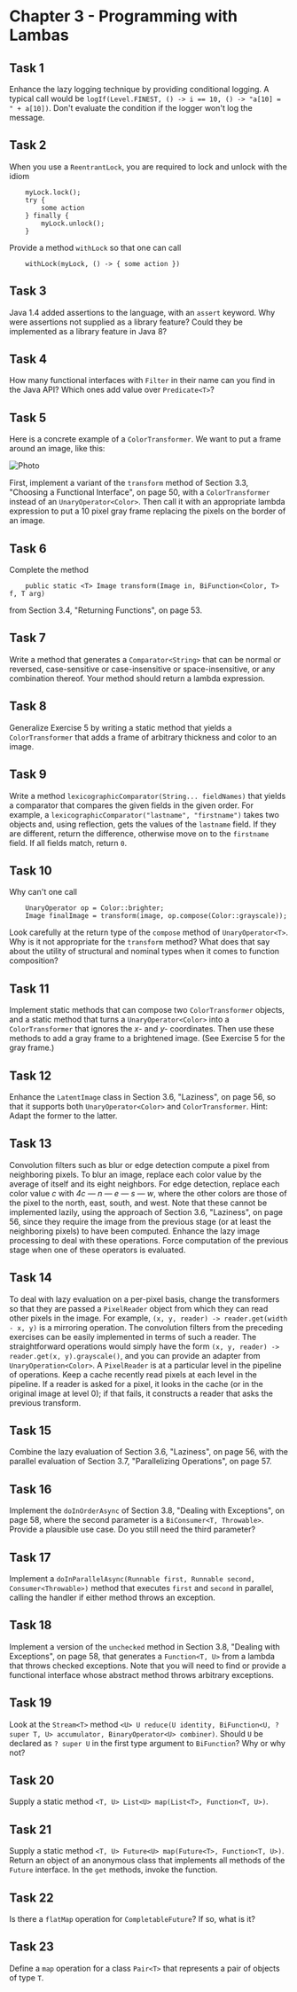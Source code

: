 # Chapter 3 - Programming with Lambas

## Task 1
Enhance the lazy logging technique by providing conditional logging. A typical call would be 
`logIf(Level.FINEST, () -> i == 10, () -> "a[10] = " + a[10])`. Don't evaluate the condition if the logger won't log 
the message.

## Task 2
When you use a `ReentrantLock`, you are required to lock and unlock with the idiom
```
    myLock.lock();
    try {
        some action
    } finally {
        myLock.unlock();
    }
```
Provide a method `withLock` so that one can call
```
    withLock(myLock, () -> { some action })
```

## Task 3
Java 1.4 added assertions to the language, with an `assert` keyword. Why were assertions not supplied as a library 
feature? Could they be implemented as a library feature in Java 8?

## Task 4
How many functional interfaces with `Filter` in their name can you find in the Java API? Which ones add value over 
`Predicate<T>`?

## Task 5
Here is a concrete example of a `ColorTransformer`. We want to put a frame around an image, like this: 

![Photo](https://github.com/MrChebik/Java8-Training/blob/master/Chapter%203%20-%20Programming%20with%20Lambdas/task5-photo.png?raw=true)

First, implement a variant of the `transform` method of Section 3.3, "Choosing a Functional Interface", on page 50, 
with a `ColorTransformer` instead of an `UnaryOperator<Color>`. Then call it with an appropriate lambda expression to 
put a 10 pixel gray frame replacing the pixels on the border of an image.

## Task 6
Complete the method
```
    public static <T> Image transform(Image in, BiFunction<Color, T> f, T arg)
```
from Section 3.4, "Returning Functions", on page 53.

## Task 7
Write a method that generates a `Comparator<String>` that can be normal or reversed, case-sensitive or case-insensitive 
or space-insensitive, or any combination thereof. Your method should return a lambda expression.

## Task 8
Generalize Exercise 5 by writing a static method that yields a `ColorTransformer` that adds a frame of arbitrary 
thickness and color to an image.

## Task 9
Write a method `lexicographicComparator(String... fieldNames)` that yields a comparator that compares the given fields 
in the given order. For example, a `lexicographicComparator("lastname", "firstname")` takes two objects and, using 
reflection, gets the values of the `lastname` field. If they are different, return the difference, otherwise move on to 
the `firstname` field. If all fields match, return `0`.

## Task 10
Why can't one call
```
    UnaryOperator op = Color::brighter;
    Image finalImage = transform(image, op.compose(Color::grayscale));
```
Look carefully at the return type of the `compose` method of `UnaryOperator<T>`. Why is it not appropriate for the 
`transform` method? What does that say about the utility of structural and nominal types when it comes to function 
composition?

## Task 11
Implement static methods that can compose two `ColorTransformer` objects, and a static method that turns a 
`UnaryOperator<Color>` into a `ColorTransformer` that ignores the _x-_ and _y-_ coordinates. Then use these methods to 
add a gray frame to a brightened image. (See Exercise 5 for the gray frame.)

## Task 12
Enhance the `LatentImage` class in Section 3.6, "Laziness", on page 56, so that it supports both `UnaryOperator<Color>` 
and `ColorTransformer`. Hint: Adapt the former to the latter.

## Task 13
Convolution filters such as blur or edge detection compute a pixel from neighboring pixels. To blur an image, replace 
each color value by the average of itself and its eight neighbors. For edge detection, replace each color value _c_ 
with _4c — n — e — s — w_, where the other colors are those of the pixel to the north, east, south, and west. Note that 
these cannot be implemented lazily, using the approach of Section 3.6, "Laziness", on page 56, since they require the 
image from the previous stage (or at least the neighboring pixels) to have been computed. Enhance the lazy image 
processing to deal with these operations. Force computation of the previous stage when one of these operators is 
evaluated.

## Task 14
To deal with lazy evaluation on a per-pixel basis, change the transformers so that they are passed a `PixelReader` 
object from which they can read other pixels in the image. For example, `(x, y, reader) -> reader.get(width - x, y)` is 
a mirroring operation. The convolution filters from the preceding exercises can be easily implemented in terms of such 
a reader. The straightforward operations would simply have the form `(x, y, reader) -> reader.get(x, y).grayscale()`, 
and you can provide an adapter from `UnaryOperation<Color>`. A `PixelReader` is at a particular level in the pipeline 
of operations. Keep a cache recently read pixels at each level in the pipeline. If a reader is asked for a pixel, it 
looks in the cache (or in the original image at level 0); if that fails, it constructs a reader that asks the previous 
transform.

## Task 15
Combine the lazy evaluation of Section 3.6, "Laziness", on page 56, with the parallel evaluation of Section 3.7, 
"Parallelizing Operations", on page 57.

## Task 16
Implement the `doInOrderAsync` of Section 3.8, "Dealing with Exceptions", on page 58, where the second parameter is a 
`BiConsumer<T, Throwable>`. Provide a plausible use case. Do you still need the third parameter?

## Task 17
Implement a `doInParallelAsync(Runnable first, Runnable second, Consumer<Throwable>)` method that executes `first` and 
`second` in parallel, calling the handler if either method throws an exception.

## Task 18
Implement a version of the `unchecked` method in Section 3.8, "Dealing with Exceptions", on page 58, that generates a 
`Function<T, U>` from a lambda that throws checked exceptions. Note that you will need to find or provide a functional 
interface whose abstract method throws arbitrary exceptions.

## Task 19
Look at the `Stream<T>` method 
`<U> U reduce(U identity, BiFunction<U, ? super T, U> accumulator, BinaryOperator<U> combiner)`. Should `U` be declared 
as `? super U` in the first type argument to `BiFunction`? Why or why not?

## Task 20
Supply a static method `<T, U> List<U> map(List<T>, Function<T, U>)`.

## Task 21
Supply a static method `<T, U> Future<U> map(Future<T>, Function<T, U>)`. Return an object of an anonymous class that 
implements all methods of the `Future` interface. In the `get` methods, invoke the function.

## Task 22
Is there a `flatMap` operation for `CompletableFuture`? If so, what is it?

## Task 23
Define a `map` operation for a class `Pair<T>` that represents a pair of objects of type `T`.
